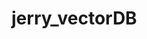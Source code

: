 # jerry_vectorDB
<!-- 
//source: https://www.intel.com/content/www/us/en/developer/tools/oneapi/onemkl-download.html?operatingsystem=linux&linux-install=apt

sudo apt update

sudo apt install -y gpg-agent wget

wget -O- https://apt.repos.intel.com/intel-gpg-keys/GPG-PUB-KEY-INTEL-SW-PRODUCTS.PUB | gpg --dearmor | sudo tee /usr/share/keyrings/oneapi-archive-keyring.gpg > /dev/null

echo "deb [signed-by=/usr/share/keyrings/oneapi-archive-keyring.gpg] https://apt.repos.intel.com/oneapi all main" | sudo tee /etc/apt/sources.list.d/oneAPI.list

sudo apt update

sudo apt install intel-oneapi-mkl

sudo apt install intel-oneapi-mkl-devel

----------------------------------------------
sudo apt install libeigen3-dev

sudo apt-get install nlohmann-json3-dev

sudo apt install librocksdb-dev

sudo apt-get install libblas-dev liblapack-dev

sudo apt-get install swig

git clone https://github.com/facebookresearch/faiss.git
cd faiss
cmake -B build -DFAISS_ENABLE_GPU=OFF -DFAISS_ENABLE_PYTHON=OFF .
make -C build -j faiss
sudo make -C build install

probably use gRPC: so i write a c++ server, and then have clients in Go, Python, Rust, Java etc... 

For configuration, maybe use TOML files just include the toml.hpp header..?

-->
